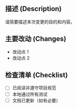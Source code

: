 <!--
感谢您提交 PR！在提交前，请确保已阅读并遵守项目的 Snow 项目 Git 管理规范。
https://gitee.com/jcnc-org/snow/blob/main/doc/Git-Management/Git-Management.md
提交 PR 后，请根据实际情况删除不适用的项。

1. 请在右侧面板中: 
    - 关联 Issue
    - 选择 PR 类型（bug 修复 / 新功能 / 文档 / 优化 等）
    - 添加必要的标签和审查人
    - 请添加里程碑
    - 如必要请设置优先级

2. 在下面的“检查清单”里，用 `- [x]` 标记已完成，用 `- [ ]` 标记未完成。例如:   
   - [x] 已阅读并遵守项目规范  
   - [ ] 本地通过所有测试  
   - [ ] 文档已更新（如有必要）

3. 确认所有勾选项都已完成后，再创建 Pull Request。

感谢你的配合！🙏
-->

## 描述 (Description)

请简要描述本次变更的目的和内容。

## 主要改动 (Changes)

- 改动点 1
- 改动点 2

## 检查清单 (Checklist)

- [ ] 已阅读并遵守项目规范
- [ ] 本地通过所有测试
- [ ] 文档已更新（如有必要）  
